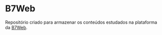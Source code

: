# B7Web

Repositório criado para armazenar os conteúdos estudados na plataforma da [B7Web](https://b7web.com.br/).
